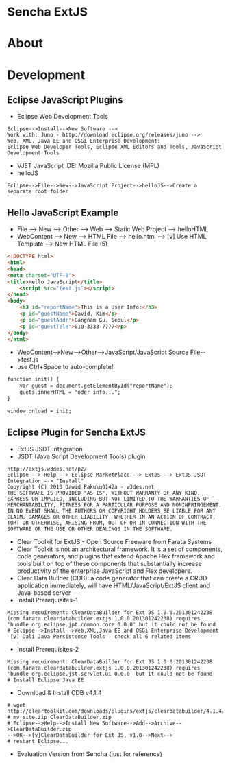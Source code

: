 # Sencha ExtJS

# About

# Development
## Eclipse JavaScript Plugins
* Eclipse Web Development Tools
```
Eclipse-->Install-->New Software -->
Work with: Juno - http://download.eclipse.org/releases/juno -->
Web, XML, Java EE and OSGi Enterprise Development:
Eclipse Web Developer Tools, Eclipse XML Editors and Tools, JavaScript Development Tools
```
* VJET JavaScript IDE: Mozilla Public License (MPL)
* helloJS
```
Eclipse-->File-->New-->JavaScript Project-->helloJS-->Create a separate root folder
```

## Hello JavaScript Example
* File --> New --> Other --> Web --> Static Web Project --> helloHTML
* WebContent --> New --> HTML File --> hello.html --> [v] Use HTML Template
--> New HTML File (5)
```html
<!DOCTYPE html>
<html>
<head>
<meta charset="UTF-8">
<title>Hello JavaScript</title>
	<script src="test.js"></script>
</head>
<body>
	<h3 id="reportName">This is a User Info:</h3>
	<p id="guestName">David, Kim</p>
	<p id="guestAddr">Gangnam Gu, Seoul</p>
	<p id="guestTele">010-3333-7777</p>
</body>
</html>
```
* WebContent-->New-->Other-->JavaScript/JavaScript Source File-->test.js
 * use Ctrl+Space to auto-complete!
```html
function init() {
	var guest = document.getElementById("reportName");
	guets.innerHTML = "oder info...";
}

window.onload = init;
```

## Eclipse Plugin for Sencha ExtJS
* ExtJS JSDT Integration
 * JSDT (Java Script Development Tools) plugin
```
http://extjs.w3des.net/p2/
Eclipse --> Help --> Eclipse MarketPlace --> ExtJS --> ExtJS JSDT Integration --> "Install"
Copyright (C) 2013 Dawid Paku\u0142a - w3des.net
THE SOFTWARE IS PROVIDED "AS IS", WITHOUT WARRANTY OF ANY KIND, EXPRESS OR IMPLIED, INCLUDING BUT NOT LIMITED TO THE WARRANTIES OF MERCHANTABILITY, FITNESS FOR A PARTICULAR PURPOSE AND NONINFRINGEMENT. IN NO EVENT SHALL THE AUTHORS OR COPYRIGHT HOLDERS BE LIABLE FOR ANY CLAIM, DAMAGES OR OTHER LIABILITY, WHETHER IN AN ACTION OF CONTRACT, TORT OR OTHERWISE, ARISING FROM, OUT OF OR IN CONNECTION WITH THE SOFTWARE OR THE USE OR OTHER DEALINGS IN THE SOFTWARE.
```
* Clear Toolkit for ExtJS - Open Source Freeware from Farata Systems
 * Clear Toolkit is not an architectural framework. It is a set of components, code generators, and plugins that extend Apache Flex framework and tools built on top of these components that substantially increase productivity of the enterprise JavaScript and Flex developers.
 * Clear Data Builder (CDB): a code generator that can create a CRUD application immediately, will have HTML/JavaScript/ExtJS client and Java-based server
 * Install Prerequisites-1
```
Missing requirement: ClearDataBuilder for Ext JS 1.0.0.201301242238 (com.farata.cleardatabuilder.extjs 1.0.0.201301242238) requires 'bundle org.eclipse.jpt.common.core 0.0.0' but it could not be found
# Eclipse-->Install-->Web,XML,Java EE and OSGi Enterprise Development
 [v] Dali Java Persistence Tools - check all 6 related items
```
 * Install Prerequisites-2
```
Missing requirement: ClearDataBuilder for Ext JS 1.0.0.201301242238 (com.farata.cleardatabuilder.extjs 1.0.0.201301242238) requires 'bundle org.eclipse.jst.servlet.ui 0.0.0' but it could not be found
# Install Eclipse Java EE
```
 * Download & Install CDB v4.1.4
```
# wget http://cleartoolkit.com/downloads/plugins/extjs/cleardatabuilder/4.1.4/site.zip
# mv site.zip ClearDataBuilder.zip
# Eclipse-->Help-->Install New Software-->Add-->Archive-->ClearDataBuilder.zip
-->OK-->[v]ClearDataBuilder for Ext JS, v1.0-->Next-->
# restart Eclipse...
```
* Evaluation Version from Sencha (just for reference)
